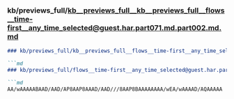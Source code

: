 ### kb/previews_full/kb__previews_full__kb__previews_full__flows__time-first__any_time_selected@guest.har.part071.md.part002.md.md

```md
### kb/previews_full/kb__previews_full__flows__time-first__any_time_selected@guest.har.part071.md.part002.md

```md
### kb/previews_full/flows__time-first__any_time_selected@guest.har.part071.md (part 002)

```md
AA/wAAAAABAAD/AAD/AP8AAP8AAAD/AAD///8AAP8BAAAAAAAA/wEA/wAAAAD/AQAAAAA
```

```

```

```
